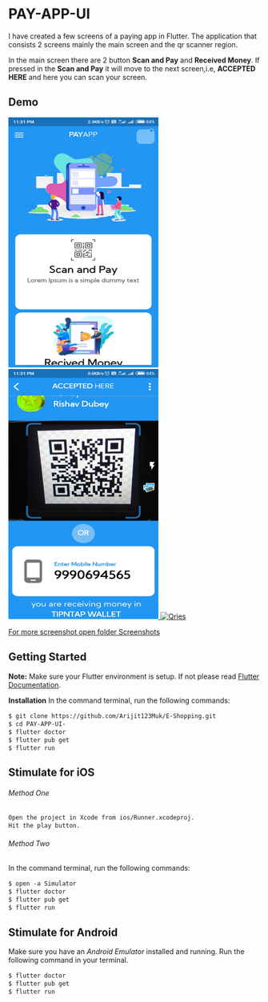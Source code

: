 # PAY-APP-UI
I have created a few screens of a paying app in Flutter. The application that consists 2 screens mainly the main screen and the qr scanner region.
<p>
In the main screen there are 2 button <b>Scan and Pay</b> and <b>Received Money</b>.
If pressed in the <b>Scan and Pay</b> it will move to the next screen,i.e, <b>ACCEPTED HERE</b> and here you can scan your screen.
</p>


## Demo ##

<a href="https://github.com/Arijit123Muk/PAY-APP-UI-/tree/master/Screenshot">
         <img alt="Qries" src="https://github.com/Arijit123Muk/PAY-APP-UI-/blob/master/Screenshot/2.jpg"
         width=300" height="500">

                                
<a href="https://github.com/Arijit123Muk/PAY-APP-UI-/tree/master/Screenshot">
         <img alt="Qries" src="https://github.com/Arijit123Muk/PAY-APP-UI-/blob/master/Screenshot/1.jpg"
         width=300" height="500">                
         
<a href="https://github.com/Arijit123Muk/PAY-APP-UI-/tree/master/Screenshot">
         <img alt="Qries" src="https://github.com/Arijit123Muk/PAY-APP-UI-/blob/master/Screenshot/AppRecording.gif"
         width=300" height="500"> 
         
For more screenshot open folder Screenshots  </a>

## Getting Started ##
 __Note:__ Make sure your Flutter environment is setup. If not please read <a href="https://flutter.dev/docs">Flutter Documentation</a>.

__Installation__
In the command terminal, run the following commands:
```git
$ git clone https://github.com/Arijit123Muk/E-Shopping.git
$ cd PAY-APP-UI-
$ flutter doctor
$ flutter pub get
$ flutter run
```

## Stimulate for iOS ##

###### Method One ######
```
Open the project in Xcode from ios/Runner.xcodeproj.
Hit the play button.
```

###### Method Two ######
In the command terminal, run the following commands:
```
$ open -a Simulator
$ flutter doctor
$ flutter pub get
$ flutter run
```


## Stimulate for Android ##
Make sure you have an _Android Emulator_ installed and running.
Run the following command in your terminal.
```
$ flutter doctor
$ flutter pub get
$ flutter run
```
